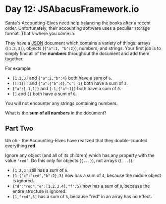 # Day 12: JSAbacusFramework.io

Santa's Accounting-Elves need help balancing the books after a recent order.
Unfortunately, their accounting software uses a peculiar storage format. That's
where you come in.

They have a [JSON](http://json.org/) document which contains a variety of
things: arrays (`[1,2,3]`), objects (`{"a":1, "b":2}`), numbers, and strings.
Your first job is to simply find all of the **numbers** throughout the document
and add them together.

For example:

- `[1,2,3]` and `{"a":2,"b":4}` both have a sum of `6`.
- `[[[3]]]` and `{"a":{"b":4},"c":-1}` both have a sum of `3`.
- `{"a":[-1,1]}` and `[-1,{"a":1}]` both have a sum of `0`.
- `[]` and `{}` both have a sum of `0`.

You will not encounter any strings containing numbers.

What is the **sum of all numbers** in the document?

## Part Two

Uh oh - the Accounting-Elves have realized that they double-counted everything
**red**.

Ignore any object (and all of its children) which has any property with the
value `"red"`. Do this only for objects (`{...}`), not arrays (`[...]`).

- `[1,2,3]` still has a sum of `6`.
- `[1,{"c":"red","b":2},3]` now has a sum of `4`, because the middle object is
  ignored.
- `{"d":"red","e":[1,2,3,4],"f":5}` now has a sum of `0`, because the entire
  structure is ignored.
- `[1,"red",5]` has a sum of `6`, because "red" in an array has no effect.
